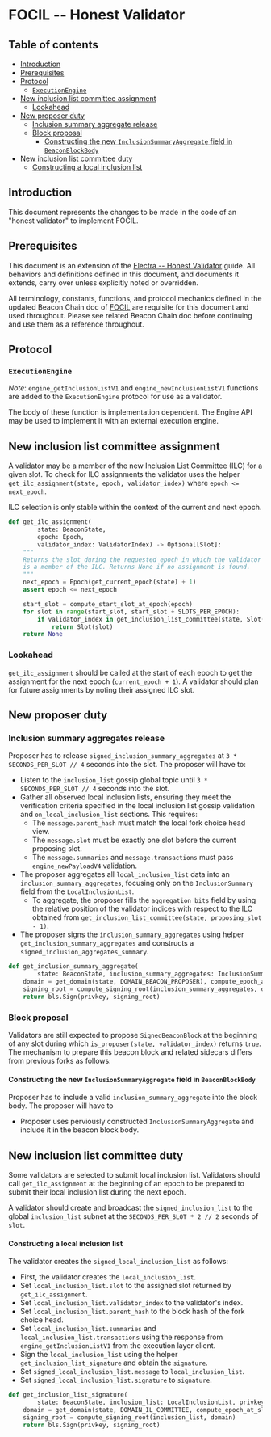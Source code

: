# FOCIL -- Honest Validator

## Table of contents

<!-- TOC -->
<!-- START doctoc generated TOC please keep comment here to allow auto update -->
<!-- DON'T EDIT THIS SECTION, INSTEAD RE-RUN doctoc TO UPDATE -->

- [Introduction](#introduction)
- [Prerequisites](#prerequisites)
- [Protocol](#protocol)
  - [`ExecutionEngine`](#executionengine)
- [New inclusion list committee assignment](#new-inclusion-list-committee-assignment)
  - [Lookahead](#lookahead)
- [New proposer duty](#new-proposer-duty)
  - [Inclusion summary aggregate release](#inclusion-summary-aggregate-release)
  - [Block proposal](#block-proposal)
    - [Constructing the new `InclusionSummaryAggregate` field in  `BeaconBlockBody`](#constructing-the-new-inclusionsummaryaggregate-field-in--beaconblockbody)
- [New inclusion list committee duty](#new-inclusion-list-committee-duty)
    - [Constructing a local inclusion list](#constructing-a-local-inclusion-list)

<!-- END doctoc generated TOC please keep comment here to allow auto update -->
<!-- /TOC -->

## Introduction

This document represents the changes to be made in the code of an "honest validator" to implement FOCIL.

## Prerequisites

This document is an extension of the [Electra -- Honest Validator](../../electra/validator.md) guide.
All behaviors and definitions defined in this document, and documents it extends, carry over unless explicitly noted or overridden.

All terminology, constants, functions, and protocol mechanics defined in the updated Beacon Chain doc of [FOCIL](./beacon-chain.md) are requisite for this document and used throughout.
Please see related Beacon Chain doc before continuing and use them as a reference throughout.

## Protocol

### `ExecutionEngine`

*Note*: `engine_getInclusionListV1` and `engine_newInclusionListV1` functions are added to the `ExecutionEngine` protocol for use as a validator.

The body of these function is implementation dependent. The Engine API may be used to implement it with an external execution engine. 

## New inclusion list committee assignment

A validator may be a member of the new Inclusion List Committee (ILC) for a given slot.  To check for ILC assignments the validator uses the helper `get_ilc_assignment(state, epoch, validator_index)` where `epoch <= next_epoch`.

ILC selection is only stable within the context of the current and next epoch.

```python
def get_ilc_assignment(
        state: BeaconState,
        epoch: Epoch,
        validator_index: ValidatorIndex) -> Optional[Slot]:
    """
    Returns the slot during the requested epoch in which the validator with index `validator_index`
    is a member of the ILC. Returns None if no assignment is found. 
    """
    next_epoch = Epoch(get_current_epoch(state) + 1)
    assert epoch <= next_epoch

    start_slot = compute_start_slot_at_epoch(epoch)
    for slot in range(start_slot, start_slot + SLOTS_PER_EPOCH):
        if validator_index in get_inclusion_list_committee(state, Slot(slot)):
            return Slot(slot)
    return None
```

### Lookahead

`get_ilc_assignment` should be called at the start of each epoch to get the assignment for the next epoch (`current_epoch + 1`). A validator should plan for future assignments by noting their assigned ILC slot. 

## New proposer duty

### Inclusion summary aggregates release

Proposer has to release `signed_inclusion_summary_aggregates` at `3 * SECONDS_PER_SLOT // 4` seconds into the slot. The proposer will have to:
- Listen to the `inclusion_list` gossip global topic until `3 * SECONDS_PER_SLOT // 4` seconds into the slot.
- Gather all observed local inclusion lists, ensuring they meet the verification criteria specified in the local inclusion list gossip validation and `on_local_inclusion_list` sections. This requires:
  - The `message.parent_hash` must match the local fork choice head view.
  - The `message.slot` must be exactly one slot before the current proposing slot.
  - The `message.summaries` and `message.transactions` must pass `engine_newPayloadV4` validation.
- The proposer aggregates all `local_inclusion_list` data into an `inclusion_summary_aggregates`, focusing only on the `InclusionSummary` field from the `LocalInclusionList`. 
  - To aggregate, the proposer fills the `aggregation_bits` field by using the relative position of the validator indices with respect to the ILC obtained from `get_inclusion_list_committee(state, proposing_slot - 1)`.
- The proposer signs the `inclusion_summary_aggregates` using helper `get_inclusion_summary_aggregates` and constructs a `signed_inclusion_aggregates_summary`.

```python
def get_inclusion_summary_aggregate(
        state: BeaconState, inclusion_summary_aggregates: InclusionSummaryAggregates, privkey: int) -> BLSSignature:
    domain = get_domain(state, DOMAIN_BEACON_PROPOSER), compute_epoch_at_slot(proposer_slot))
    signing_root = compute_signing_root(inclusion_summary_aggregates, domain)
    return bls.Sign(privkey, signing_root)
```

### Block proposal

Validators are still expected to propose `SignedBeaconBlock` at the beginning of any slot during which `is_proposer(state, validator_index)` returns `true`. The mechanism to prepare this beacon block and related sidecars differs from previous forks as follows:

#### Constructing the new `InclusionSummaryAggregate` field in  `BeaconBlockBody`

Proposer has to include a valid `inclusion_summary_aggregate` into the block body. The proposer will have to
* Proposer uses perviously constructed `InclusionSummaryAggregate` and include it in the beacon block body.

## New inclusion list committee duty

Some validators are selected to submit local inclusion list. Validators should call `get_ilc_assignment` at the beginning of an epoch to be prepared to submit their local inclusion list during the next epoch. 

A validator should create and broadcast the `signed_inclusion_list` to the global `inclusion_list` subnet at the `SECONDS_PER_SLOT * 2 // 2` seconds of `slot`.

#### Constructing a local inclusion list

The validator creates the `signed_local_inclusion_list` as follows:
- First, the validator creates the `local_inclusion_list`.
- Set `local_inclusion_list.slot` to the assigned slot returned by `get_ilc_assignment`.
- Set `local_inclusion_list.validator_index` to the validator's index.
- Set `local_inclusion_list.parent_hash` to the block hash of the fork choice head.
- Set `local_inclusion_list.summaries` and `local_inclusion_list.transactions` using the response from `engine_getInclusionListV1` from the execution layer client.
- Sign the `local_inclusion_list` using the helper `get_inclusion_list_signature` and obtain the `signature`.
- Set `signed_local_inclusion_list.message` to `local_inclusion_list`.
- Set `signed_local_inclusion_list.signature` to `signature`.

```python
def get_inclusion_list_signature(
        state: BeaconState, inclusion_list: LocalInclusionList, privkey: int) -> BLSSignature:
    domain = get_domain(state, DOMAIN_IL_COMMITTEE, compute_epoch_at_slot(inclusion_list.slot))
    signing_root = compute_signing_root(inclusion_list, domain)
    return bls.Sign(privkey, signing_root)
```